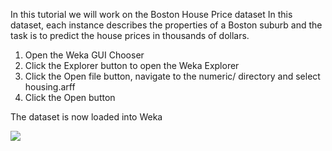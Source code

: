 In this tutorial we will work on the Boston House Price dataset In this dataset, each instance
describes the properties of a Boston suburb and the task is to predict the house prices in thousands of dollars.

1) Open the Weka GUI Chooser
2) Click the Explorer button to open the Weka Explorer
3) Click the Open file button, navigate to the numeric/ directory and select housing.arff
4) Click the Open button

The dataset is now loaded into Weka

![](https://github.com/fenago/katacoda-scenarios/raw/master/machine-learning-mastery-weka/machine-learning-mastery-weka-chapter-25/steps/images/156.png)